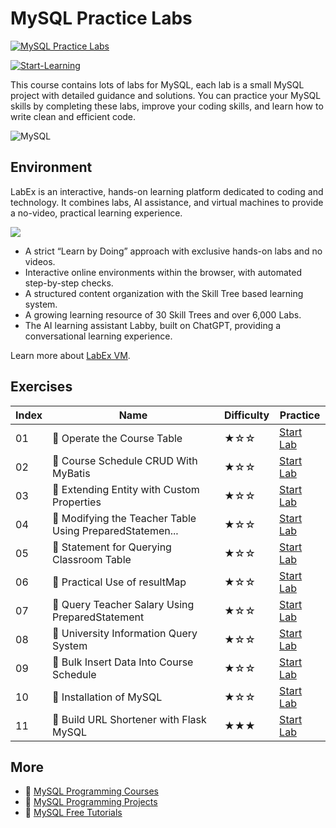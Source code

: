 # MySQL Practice Labs

[![MySQL Practice Labs](https://cover-creator.appbot.io/mysql-practice-labs.png)](https://labex.io/courses/mysql-practice-labs)

[![Start-Learning](https://img.shields.io/badge/Start-Learning-whitesmoke?style=for-the-badge)](https://labex.io/courses/mysql-practice-labs)

This course contains lots of labs for MySQL, each lab is a small MySQL project with detailed guidance and solutions. You can practice your MySQL skills by completing these labs, improve your coding skills, and learn how to write clean and efficient code.

![MySQL](https://img.shields.io/badge/MySQL-whitesmoke?style=for-the-badge&logo=mysql)


## Environment

LabEx is an interactive, hands-on learning platform dedicated to coding and technology. It combines labs, AI assistance, and virtual machines to provide a no-video, practical learning experience.

![](https://tutorial-screenshot.getvm.io/images/vm-1725247253.png)

- A strict “Learn by Doing” approach with exclusive hands-on labs and no videos.
- Interactive online environments within the browser, with automated step-by-step checks.
- A structured content organization with the Skill Tree based learning system.
- A growing learning resource of 30 Skill Trees and over 6,000 Labs.
- The AI learning assistant Labby, built on ChatGPT, providing a conversational learning experience.

Learn more about [LabEx VM](https://support.labex.io/using-labex/virtual-machine).

## Exercises

|   Index | Name                                                     | Difficulty   | Practice                                                                                                                            |
|---------|----------------------------------------------------------|--------------|-------------------------------------------------------------------------------------------------------------------------------------|
|      01 | 📖 Operate the Course Table                              | ★☆☆          | <a target='_blank' href='https://labex.io/tutorials/javascript-operate-the-course-table-300384'>Start Lab</a>                       |
|      02 | 📖 Course Schedule CRUD With MyBatis                     | ★☆☆          | <a target='_blank' href='https://labex.io/tutorials/javascript-course-schedule-crud-with-mybatis-300354'>Start Lab</a>              |
|      03 | 📖 Extending Entity with Custom Properties               | ★☆☆          | <a target='_blank' href='https://labex.io/tutorials/java-extending-entity-with-custom-properties-300358'>Start Lab</a>              |
|      04 | 📖 Modifying the Teacher Table Using PreparedStatemen... | ★☆☆          | <a target='_blank' href='https://labex.io/tutorials/mysql-modifying-the-teacher-table-using-preparedstatement-301362'>Start Lab</a> |
|      05 | 📖 Statement for Querying Classroom Table                | ★☆☆          | <a target='_blank' href='https://labex.io/tutorials/mysql-statement-for-querying-classroom-table-301412'>Start Lab</a>              |
|      06 | 📖 Practical Use of resultMap                            | ★☆☆          | <a target='_blank' href='https://labex.io/tutorials/javascript-practical-use-of-resultmap-300390'>Start Lab</a>                     |
|      07 | 📖 Query Teacher Salary Using PreparedStatement          | ★☆☆          | <a target='_blank' href='https://labex.io/tutorials/mysql-query-teacher-salary-using-preparedstatement-301390'>Start Lab</a>        |
|      08 | 📖 University Information Query System                   | ★☆☆          | <a target='_blank' href='https://labex.io/tutorials/mysql-university-information-query-system-301422'>Start Lab</a>                 |
|      09 | 📖 Bulk Insert Data Into Course Schedule                 | ★☆☆          | <a target='_blank' href='https://labex.io/tutorials/mysql-bulk-insert-data-into-course-schedule-300346'>Start Lab</a>               |
|      10 | 📖 Installation of MySQL                                 | ★☆☆          | <a target='_blank' href='https://labex.io/tutorials/linux-installation-of-mysql-178583'>Start Lab</a>                               |
|      11 | 📖 Build URL Shortener with Flask MySQL                  | ★★★          | <a target='_blank' href='https://labex.io/tutorials/html-build-url-shortener-with-flask-mysql-298925'>Start Lab</a>                 |

## More

- 🔗 [MySQL Programming Courses](https://github.com/labex-labs/awesome-programming-courses)
- 🔗 [MySQL Programming Projects](https://github.com/labex-labs/awesome-programming-projects)
- 🔗 [MySQL Free Tutorials](https://github.com/labex-labs/mysql-free-tutorials)


